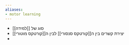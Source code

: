 ```yaml
---
aliases:
- motor learning
---
```

- סוג של [[למידה]]
- יצירת קשרים בין ה[[קורטקס סנסורי]] לבין ה[[קורטקס מוטורי]]
-